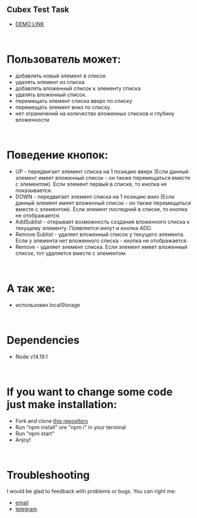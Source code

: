 ## Cubex Test Task

* [DEMO LINK](https://uliton.github.io/Cubex_test_task/)
<br>

# Пользователь может:
* добавлять новый элемент в список
* удалять элемент из списка
* добавлять вложенный список к элементу списка
* удалять вложенный список.
* перемещать элемент списка вверх по списку
* перемещать элемент вниз по списку.
* нет ограничений на количество вложенных списков и глубину вложенности
<br>

# Поведение кнопок:
* UP - передвигает элемент списка на 1 позицию вверх (Если данный элемент имеет вложенный список - он также перемещаться вместе с элементом). Если элемент первый в списке, то кнопка не показывается.
* DOWN - передвигает элемент списка на 1 позицию вниз (Если данный элемент имеет вложенный список - он также перемещаться вместе с элементом). Если элемент последний в списке, то кнопка не отображается.
* AddSublist - открывает возможность создания вложенного списка к текущему элементу. Появляется инпут и кнопка ADD.
* Remove Sublist - удаляет вложенный список у текущего элемента. Если у элемента нет вложенного списка - кнопка не отображается.
* Remove - удаляет элемент списка. Если элемент имеет вложенный список, тот удаляется вместе с элементом.
<br>

# А так же:
* использован localStorage
<br>

# Dependencies
* Node v14.19.1
<br>

# If you want to change some code just make installation:
* Fork and clone [this repository](https://github.com/uliton/cubex_test_task)
* Run "npm install" ore "npm i" in your terminal
* Run "npm start"
* Anjoy!
<br>

# Troubleshooting
I would be glad to feedback with problems or bugs.
You can right me:
* [email](mailto:al.haruca@gmail.com)
* [telegram](https://tlgg.ru/@a_haruca)
